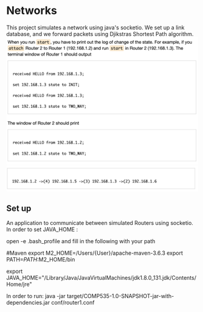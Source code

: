 # Networks
This project simulates a network using java's socketio. We set up a link database, and we forward packets using Djikstras Shortest Path algorithm.
<img src="Packet Forwarding Example.png" />
<img src="Shortest Path.png" />

## Set up

An application to communicate between simulated Routers using socketio.
In order to set JAVA_HOME :

open -e .bash_profile and fill in the following with your path

#Maven
export M2_HOME=/Users/{User}/apache-maven-3.6.3 
export PATH=$PATH:$M2_HOME/bin

export JAVA_HOME="/Library/Java/JavaVirtualMachines/jdk1.8.0_131.jdk/Contents/Home/jre"


In order to run: 
java -jar target/COMP535-1.0-SNAPSHOT-jar-with-dependencies.jar conf/router1.conf
